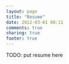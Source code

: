 ```yaml
---
layout: page
title: "Resume"
date: 2012-03-01 00:11
comments: true
sharing: true
footer: true
---
```

TODO: put resume here